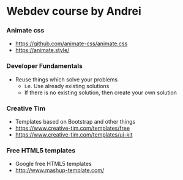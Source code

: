 # Webdev course by Andrei

### Animate css
* https://github.com/animate-css/animate.css
* https://animate.style/

### Developer Fundamentals
* Reuse things which solve your problems
  * i.e. Use already existing solutions
  * If there is no existing solution, then create your own solution

### Creative Tim
* Templates based on Bootstrap and other things
* https://www.creative-tim.com/templates/free
* https://www.creative-tim.com/templates/ui-kit

### Free HTML5 templates
* Google free HTML5 templates
* http://www.mashup-template.com/
